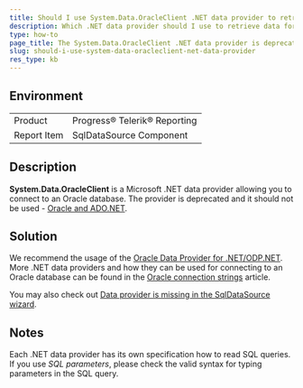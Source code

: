 ```yaml
---
title: Should I use System.Data.OracleClient .NET data provider to retrieve data for reports from an Oracle database?
description: Which .NET data provider should I use to retrieve data for reports from an Oracle database?. 
type: how-to
page_title: The System.Data.OracleClient .NET data provider is deprecated, use the Oracle Data Provider for .NET/ODP.NET instead.
slug: should-i-use-system-data-oracleclient-net-data-provider
res_type: kb
---
```


## Environment
<table>
	<tr>
		<td>Product</td>
		<td>Progress® Telerik® Reporting</td>
	</tr>
	<tr>
		<td>Report Item</td>
		<td>SqlDataSource Component</td>
	</tr>
</table>

## Description

**System.Data.OracleClient** is a Microsoft .NET data provider allowing you to connect to an Oracle database. The provider is deprecated and it should not be used - <a href="https://docs.microsoft.com/en-us/dotnet/framework/data/adonet/oracle-and-adonet" target="_blank">Oracle and ADO.NET</a>.

## Solution

We recommend the usage of the [Oracle Data Provider for .NET/ODP.NET](https://www.oracle.com/database/technologies/appdev/dotnet/odp.html). More .NET data providers and how they can be used for connecting to an Oracle database can be found in the <a href="https://www.connectionstrings.com/oracle/" target="_blank">Oracle connection strings</a> article.

You may also check out [Data provider is missing in the SqlDataSource wizard](./data-provider-is-missing-in-the-sqldatasource-wizard).

## Notes

Each .NET data provider has its own specification how to read SQL queries. If you use *SQL parameters*, please check the valid syntax for typing parameters in the SQL query.